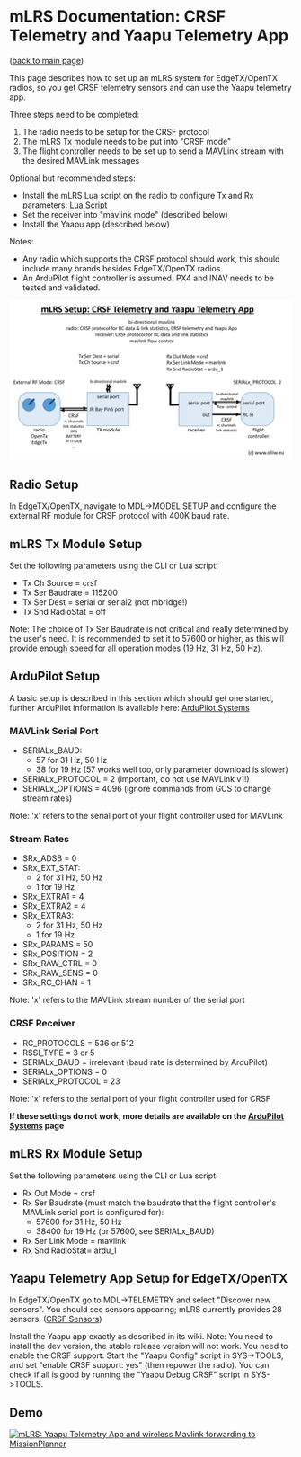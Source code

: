 # mLRS Documentation: CRSF Telemetry and Yaapu Telemetry App #

([back to main page](../README.md))

This page describes how to set up an mLRS system for EdgeTX/OpenTX radios, so you get CRSF telemetry sensors and can use the Yaapu telemetry app.

Three steps need to be completed:
1. The radio needs to be setup for the CRSF protocol
2. The mLRS Tx module needs to be put into "CRSF mode"
3. The flight controller needs to be set up to send a MAVLink stream with the desired MAVLink messages

Optional but recommended steps:
- Install the mLRS Lua script on the radio to configure Tx and Rx parameters: [Lua Script](LUA.md)
- Set the receiver into "mavlink mode" (described below)
- Install the Yaapu app (described below)

Notes:
- Any radio which supports the CRSF protocol should work, this should include many brands besides EdgeTX/OpenTX radios.
- An ArduPilot flight controller is assumed. PX4 and INAV needs to be tested and validated.

<img src="images/mLRS-docu-setup-crsf-telemetry-yaapu-app-02.jpg" width="800px">

## Radio Setup

In EdgeTX/OpenTX, navigate to MDL->MODEL SETUP and configure the external RF module for CRSF protocol with 400K baud rate. 

## mLRS Tx Module Setup

Set the following parameters using the CLI or Lua script:

- Tx Ch Source = crsf
- Tx Ser Baudrate = 115200
- Tx Ser Dest = serial or serial2 (not mbridge!)
- Tx Snd RadioStat = off

Note: The choice of Tx Ser Baudrate is not critical and really determined by the user's need. It is recommended to set it to 57600 or higher, as this will provide enough speed for all operation modes (19 Hz, 31 Hz, 50 Hz).

## ArduPilot Setup

A basic setup is described in this section which should get one started, further ArduPilot information is available here: [ArduPilot Systems](ARDUPILOT.md)

### MAVLink Serial Port

- SERIALx_BAUD:
    - 57 for 31 Hz, 50 Hz
    - 38 for 19 Hz (57 works well too, only parameter download is slower)
- SERIALx_PROTOCOL = 2 (important, do not use MAVLink v1!)
- SERIALx_OPTIONS = 4096 (ignore commands from GCS to change stream rates)

Note: 'x' refers to the serial port of your flight controller used for MAVLink

### Stream Rates

- SRx_ADSB = 0
- SRx_EXT_STAT:
    - 2 for 31 Hz, 50 Hz
    - 1 for 19 Hz
- SRx_EXTRA1 = 4
- SRx_EXTRA2 = 4
- SRx_EXTRA3:
    - 2 for 31 Hz, 50 Hz
    - 1 for 19 Hz
- SRx_PARAMS = 50
- SRx_POSITION = 2
- SRx_RAW_CTRL = 0
- SRx_RAW_SENS = 0 
- SRx_RC_CHAN = 1

Note: 'x' refers to the MAVLink stream number of the serial port 

### CRSF Receiver

- RC_PROTOCOLS = 536 or 512
- RSSI_TYPE = 3 or 5
- SERIALx_BAUD = irrelevant (baud rate is determined by ArduPilot)
- SERIALx_OPTIONS = 0
- SERIALx_PROTOCOL = 23

Note: 'x' refers to the serial port of your flight controller used for CRSF

**If these settings do not work, more details are available on the [ArduPilot Systems](ARDUPILOT.md) page**

## mLRS Rx Module Setup

Set the following parameters using the CLI or Lua script:

- Rx Out Mode = crsf
- Rx Ser Baudrate (must match the baudrate that the flight controller's MAVLink serial port is configured for):
    - 57600 for 31 Hz, 50 Hz
    - 38400 for 19 Hz (or 57600, see SERIALx_BAUD)
- Rx Ser Link Mode = mavlink
- Rx Snd RadioStat= ardu_1

## Yaapu Telemetry App Setup for EdgeTX/OpenTX

In EdgeTX/OpenTX go to MDL->TELEMETRY and select "Discover new sensors". You should see sensors appearing; mLRS currently provides 28 sensors. ([CRSF Sensors](CRSF_SENSORS.md))

Install the Yaapu app exactly as described in its wiki. Note: You need to install the dev version, the stable release version will not work. You need to enable the CRSF support: Start the "Yaapu Config" script in SYS->TOOLS, and set "enable CRSF support: yes" (then repower the radio). You can check if all is good by running the "Yaapu Debug CRSF" script in SYS->TOOLS.

## Demo

[![mLRS: Yaapu Telemetry App and wireless Mavlink forwarding to MissionPlanner](https://img.youtube.com/vi/m1uDWcwcknM/0.jpg)](https://www.youtube.com/watch?v=m1uDWcwcknM "mLRS: Yaapu Telemetry App and wireless Mavlink forwarding to MissionPlanner")
